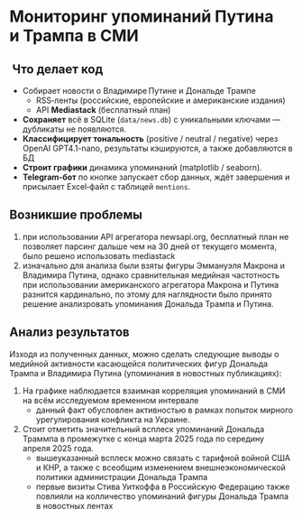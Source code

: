# Мониторинг упоминаний Путина и Трампа в СМИ


##  Что делает код
* Собирает новости о Владимире Путине и Дональде Трампе  
  * RSS‑ленты (российские, европейские и американские издания)  
  * API **Mediastack** (бесплатный план)
* **Сохраняет** всё в SQLite (`data/news.db`) с уникальными ключами — дубликаты не появляются.
* **Классифицирует тональность** (positive / neutral / negative) через OpenAI GPT4.1-nano, результаты кэшируются, а также добавляются в БД
* **Строит графики** динамика упоминаний (matplotlib / seaborn).
* **Telegram‑бот** по кнопке запускает сбор данных, ждёт завершения и присылает Excel‑файл с таблицей `mentions`.


## Возникшие проблемы

1. при использовании API агрегатора newsapi.org, бесплатный план не позволяет парсинг дальше чем на 30 дней от текущего момента, было решено использовать mediastack
2. изначально для анализа были взяты фигуры Эммануэля Макрона и Владимира Путина, однако сравнительная медийная частотность при использовании американского агрегатора Макрона и Путина разнится кардинально, по этому для наглядности было принято решение анализровать упоминания Дональда Трампа и Путина.

## Анализ результатов

Изходя из полученных данных, можно сделать следующие выводы о медийной активности касающейся политических фигур Дональда Трампа и Владимира Путина (упоминания в новостных публикациях):

1. На графике наблюдается взаимная корреляция упоминаний в СМИ на всём исследуемом временном интервале
   - данный факт обусловлен активностью в рамках попыток мирного урегулирования конфликта на Украине.
2. Стоит отметить значительный всплеск упоминаний Дональда Траммпа в промежутке с конца марта 2025 года по середину апреля 2025 года.
   - вышеуказанный всплеск можно связать с тарифной войной США и КНР, а также с всеобщим изменением внешнеэкономической политики администрации Дональда Трампа
   -  первые визиты Стива Уиткоффа в Российскую Федерацию также повлияли на колличество упоминаний фигуры Дональда Трампа в новостных лентах
